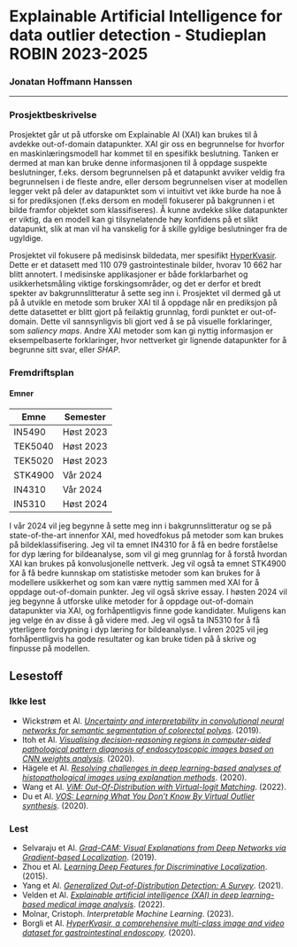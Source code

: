 # Explainable Artificial Intelligence for data outlier detection - Studieplan ROBIN 2023-2025 
### Jonatan Hoffmann Hanssen

---------------

### Prosjektbeskrivelse

Prosjektet går ut på utforske om Explainable AI (XAI) kan brukes til å avdekke out-of-domain datapunkter. XAI gir oss en begrunnelse for hvorfor en maskinlæringsmodell har kommet til en spesifikk beslutning. Tanken er dermed at man kan bruke denne informasjonen til å oppdage suspekte beslutninger, f.eks. dersom begrunnelsen på et datapunkt avviker veldig fra begrunnelsen i de fleste andre, eller dersom begrunnelsen viser at modellen legger vekt på deler av datapunktet som vi intuitivt vet ikke burde ha noe å si for prediksjonen (f.eks dersom en modell fokuserer på bakgrunnen i et bilde framfor objektet som klassifiseres). Å kunne avdekke slike datapunkter er viktig, da en modell kan gi tilsynelatende høy konfidens på et slikt datapunkt, slik at man vil ha vanskelig for å skille gyldige beslutninger fra de ugyldige.

Prosjektet vil fokusere på medisinsk bildedata, mer spesifikt [HyperKvasir](https://datasets.simula.no/hyper-kvasir/). Dette er et datasett med 110 079 gastrointestinale bilder, hvorav 10 662 har blitt annotert. I medisinske applikasjoner er både forklarbarhet og usikkerhetsmåling viktige forskingsområder, og det er derfor et bredt spekter av bakgrunnslitteratur å sette seg inn i. Prosjektet vil dermed gå ut på å utvikle en metode som bruker XAI til å oppdage når en prediksjon på dette datasettet er blitt gjort på feilaktig grunnlag, fordi punktet er out-of-domain. Dette vil sannsynligvis bli gjort ved å se på visuelle forklaringer, som *saliency maps*. Andre XAI metoder som kan gi nyttig informasjon er eksempelbaserte forklaringer, hvor nettverket gir lignende datapunkter for å begrunne sitt svar, eller *SHAP*.

### Fremdriftsplan

#### Emner

| Emne | Semester
| --- | ---
| IN5490 | Høst 2023
| TEK5040 | Høst 2023
| TEK5020 | Høst 2023
| STK4900 | Vår 2024
| IN4310 | Vår 2024
| IN5310 | Høst 2024

I vår 2024 vil jeg begynne å sette meg inn i bakgrunnslitteratur og se på state-of-the-art innenfor XAI, med hovedfokus på metoder som kan brukes på bildeklassifisering. Jeg vil ta emnet IN4310 for å få en bedre forståelse for dyp læring for bildeanalyse, som vil gi meg grunnlag for å forstå hvordan XAI kan brukes på konvolusjonelle nettverk. Jeg vil også ta emnet STK4900 for å få bedre kunnskap om statistiske metoder som kan brukes for å modellere usikkerhet og som kan være nyttig sammen med XAI for å oppdage out-of-domain punkter. Jeg vil også skrive essay. I høsten 2024 vil jeg begynne å utforske ulike metoder for å oppdage out-of-domain datapunkter via XAI, og forhåpentligvis finne gode kandidater. Muligens kan jeg velge én av disse å gå videre med. Jeg vil også ta IN5310 for å få ytterligere fordypning i dyp læring for bildeanalyse. I våren 2025 vil jeg forhåpentligvis ha gode resultater og kan bruke tiden på å skrive og finpusse på modellen.


## Lesestoff

### Ikke lest

- Wickstrøm et Al. [*Uncertainty and interpretability in convolutional neural networks for semantic segmentation of colorectal polyps*](https://www.sciencedirect.com/science/article/pii/S1361841519301574). (2019).
- Itoh et Al. [*Visualising decision-reasoning regions in computer-aided pathological pattern diagnosis of endoscytoscopic images based on CNN weights analysis*](https://www.spiedigitallibrary.org/conference-proceedings-of-spie/11314/2549532/Visualising-decision-reasoning-regions-in-computer-aided-pathological-pattern-diagnosis/10.1117/12.2549532.short?SSO=1#_=_). (2020).
- Hägele et Al. [*Resolving challenges in deep learning-based analyses of histopathological images using explanation methods*](https://www.nature.com/articles/s41598-020-62724-2.pdf). (2020).
- Wang et Al. [*ViM: Out-Of-Distribution with Virtual-logit Matching*](https://arxiv.org/pdf/2203.10807.pdf). (2022).
- Du et Al. [*VOS: Learning What You Don’t Know By Virtual Outlier synthesis*](https://arxiv.org/pdf/2202.01197.pdf). (2020).

### Lest

- Selvaraju et Al. [*Grad-CAM: Visual Explanations from Deep Networks via Gradient-based Localization*](https://arxiv.org/pdf/1610.02391.pdf). (2019).
- Zhou et Al. [*Learning Deep Features for Discriminative Localization*](https://arxiv.org/pdf/1512.04150.pdf). (2015).
- Yang et Al. [*Generalized Out-of-Distribution Detection: A Survey*](https://arxiv.org/pdf/2110.11334.pdf). (2021).
- Velden et Al. [*Explainable artificial intelligence (XAI) in deep learning-based medical image analysis*](https://www.sciencedirect.com/science/article/pii/S1361841522001177#bib0252). (2022).
- Molnar, Cristoph. *Interpretable Machine Learning*. (2023).
- Borgli et Al. [*HyperKvasir, a comprehensive multi-class image and video dataset for gastrointestinal endoscopy*](https://www.nature.com/articles/s41597-020-00622-y). (2020).

